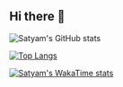 ## Hi there 👋

![Satyam's GitHub stats](https://github-readme-stats.vercel.app/api?username=Satyam-Kumar-Singh&show_icons=true&theme=radical)

[![Top Langs](https://github-readme-stats.vercel.app/api/top-langs/?username=Satyam-Kumar-Singh&layout=pie)](https://github.com/Satyam-Kumar-Singh/github-readme-stats)

[![Satyam's WakaTime stats](https://github-readme-stats.vercel.app/api/wakatime?username=Satyam-Kumar-Singh)](https://github.com/Satyam-Kumar-Singh/github-readme-stats)
